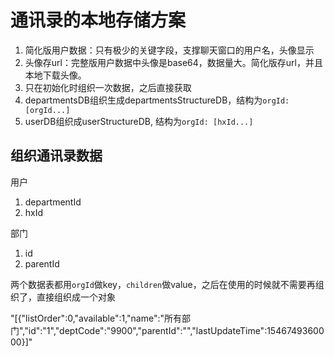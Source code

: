 # 通讯录的本地存储方案

1. 简化版用户数据：只有极少的关键字段，支撑聊天窗口的用户名，头像显示
2. 头像存url：完整版用户数据中头像是base64，数据量大。简化版存url，并且本地下载头像。
3. 只在初始化时组织一次数据，之后直接获取
31. departmentsDB组织生成departmentsStructureDB，结构为`orgId: [orgId...]`
32. userDB组织成userStructureDB, 结构为`orgId: [hxId...]`



## 组织通讯录数据
用户
1. departmentId
2. hxId

部门
1. id
2. parentId

两个数据表都用`orgId`做key，`children`做value，之后在使用的时候就不需要再组织了，直接组织成一个对象


"[{"listOrder":0,"available":1,"name":"所有部门","id":"1","deptCode":"9900","parentId":"","lastUpdateTime":1546749360000}]"